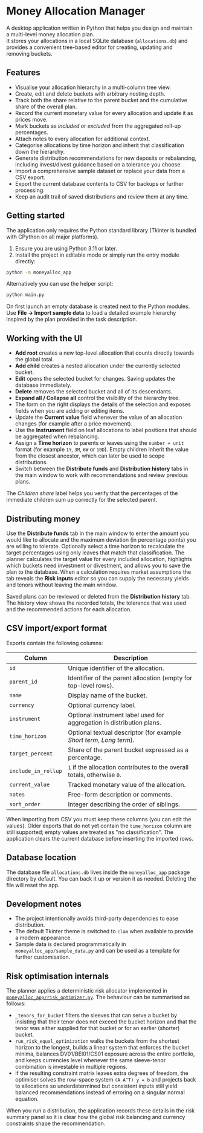 # Money Allocation Manager

A desktop application written in Python that helps you design and maintain a multi-level money allocation plan.  
It stores your allocations in a local SQLite database (`allocations.db`) and provides a convenient tree-based editor for creating, updating and removing buckets.

## Features

- Visualise your allocation hierarchy in a multi-column tree view.
- Create, edit and delete buckets with arbitrary nesting depth.
- Track both the share relative to the parent bucket and the cumulative share of the overall plan.
- Record the current monetary value for every allocation and update it as prices move.
- Mark buckets as *included* or *excluded* from the aggregated roll-up percentages.
- Attach notes to every allocation for additional context.
- Categorise allocations by time horizon and inherit that classification down the hierarchy.
- Generate distribution recommendations for new deposits or rebalancing, including invest/divest guidance based on a tolerance you choose.
- Import a comprehensive sample dataset or replace your data from a CSV export.
- Export the current database contents to CSV for backups or further processing.
- Keep an audit trail of saved distributions and review them at any time.

## Getting started

The application only requires the Python standard library (Tkinter is bundled with CPython on all major platforms).

1. Ensure you are using Python 3.11 or later.
2. Install the project in editable mode or simply run the entry module directly:

```bash
python -m moneyalloc_app
```

Alternatively you can use the helper script:

```bash
python main.py
```

On first launch an empty database is created next to the Python modules. Use **File → Import sample data** to load a detailed example hierarchy inspired by the plan provided in the task description.

## Working with the UI

- **Add root** creates a new top-level allocation that counts directly towards the global total.
- **Add child** creates a nested allocation under the currently selected bucket.
- **Edit** opens the selected bucket for changes. Saving updates the database immediately.
- **Delete** removes the selected bucket and all of its descendants.
- **Expand all / Collapse all** control the visibility of the hierarchy tree.
- The form on the right displays the details of the selection and exposes fields when you are adding or editing items.
- Update the **Current value** field whenever the value of an allocation changes (for example after a price movement).
- Use the **Instrument** field on leaf allocations to label positions that should be aggregated when rebalancing.
- Assign a **Time horizon** to parents or leaves using the `number + unit` format (for example `1Y`, `3M`, `6W` or `10D`). Empty children inherit the value from the closest ancestor, which can later be used to scope distributions.
- Switch between the **Distribute funds** and **Distribution history** tabs in the main window to work with recommendations and review previous plans.

The *Children share* label helps you verify that the percentages of the immediate children sum up correctly for the selected parent.

## Distributing money

Use the **Distribute funds** tab in the main window to enter the amount you would like to allocate and the maximum deviation (in percentage points) you are willing to tolerate. Optionally select a time horizon to recalculate the target percentages using only leaves that match that classification. The planner calculates the target value for every included allocation, highlights which buckets need investment or divestment, and allows you to save the plan to the database. When a calculation requires market assumptions the tab reveals the **Risk inputs** editor so you can supply the necessary yields and tenors without leaving the main window.

Saved plans can be reviewed or deleted from the **Distribution history** tab. The history view shows the recorded totals, the tolerance that was used and the recommended actions for each allocation.

## CSV import/export format

Exports contain the following columns:

| Column | Description |
| ------ | ----------- |
| `id` | Unique identifier of the allocation. |
| `parent_id` | Identifier of the parent allocation (empty for top-level rows). |
| `name` | Display name of the bucket. |
| `currency` | Optional currency label. |
| `instrument` | Optional instrument label used for aggregation in distribution plans. |
| `time_horizon` | Optional textual descriptor (for example *Short term*, *Long term*). |
| `target_percent` | Share of the parent bucket expressed as a percentage. |
| `include_in_rollup` | `1` if the allocation contributes to the overall totals, otherwise `0`. |
| `current_value` | Tracked monetary value of the allocation. |
| `notes` | Free-form description or comments. |
| `sort_order` | Integer describing the order of siblings. |

When importing from CSV you must keep these columns (you can edit the values). Older exports that do not yet contain the `time_horizon` column are still supported; empty values are treated as "no classification".
The application clears the current database before inserting the imported rows.

## Database location

The database file `allocations.db` lives inside the `moneyalloc_app` package directory by default. You can back it up or version it as needed. Deleting the file will reset the app.

## Development notes

- The project intentionally avoids third-party dependencies to ease distribution.
- The default Tkinter theme is switched to `clam` when available to provide a modern appearance.
- Sample data is declared programmatically in `moneyalloc_app/sample_data.py` and can be used as a template for further customisation.

## Risk optimisation internals

The planner applies a deterministic risk allocator implemented in [`moneyalloc_app/risk_optimizer.py`](moneyalloc_app/risk_optimizer.py). The behaviour can be summarised as follows:

- `_tenors_for_bucket` filters the sleeves that can serve a bucket by insisting that their tenor does not exceed the bucket horizon and that the tenor was either supplied for that bucket or for an earlier (shorter) bucket.
- `run_risk_equal_optimization` walks the buckets from the shortest horizon to the longest, builds a linear system that enforces the bucket minima, balances DV01/BEI01/CS01 exposure across the entire portfolio, and keeps currencies level whenever the same sleeve-tenor combination is investable in multiple regions.
- If the resulting constraint matrix leaves extra degrees of freedom, the optimiser solves the row-space system `(A A^T) y = b` and projects back to allocations so underdetermined but consistent inputs still yield balanced recommendations instead of erroring on a singular normal equation.

When you run a distribution, the application records these details in the risk summary panel so it is clear how the global risk balancing and currency constraints shape the recommendation.
